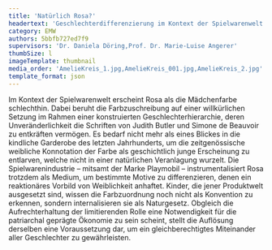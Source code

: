 ```yaml
---
title: 'Natürlich Rosa?'
headertext: 'Geschlechterdifferenzierung im Kontext der Spielwarenwelt'
category: EMW
authors: 5bbfb727ed7f9
supervisors: 'Dr. Daniela Döring,Prof. Dr. Marie-Luise Angerer'
thumbSize: l
imageTemplate: thumbnail
media_order: 'AmelieKreis_1.jpg,AmelieKreis_001.jpg,AmelieKreis_2.jpg'
template_format: json
---
```


Im Kontext der Spielwarenwelt erscheint Rosa als die Mädchenfarbe schlechthin. Dabei beruht die Farbzuschreibung auf einer willkürlichen Setzung im Rahmen einer konstruierten Geschlechterhierarchie, deren Unveränderlichkeit die Schriften von Judith Butler und Simone de Beauvoir zu entkräften vermögen. Es bedarf nicht mehr als eines Blickes in die kindliche Garderobe des letzten Jahrhunderts, um die zeitgenössische weibliche Konnotation der Farbe als geschichtlich junge Erscheinung zu entlarven, welche nicht in einer natürlichen Veranlagung wurzelt. Die Spielwarenindustrie – mitsamt der Marke Playmobil – instrumentalisiert Rosa trotzdem als Medium, um bestimmte Motive zu differenzieren, denen ein reaktionäres Vorbild von Weiblichkeit anhaftet. Kinder, die jener Produktwelt ausgesetzt sind, wissen die Farbzuordnung noch nicht als Konvention zu erkennen, sondern internalisieren sie als Naturgesetz. Obgleich die Aufrechterhaltung der limitierenden Rolle eine Notwendigkeit für die patriarchal geprägte Ökonomie zu sein scheint, stellt die Auflösung derselben eine Voraussetzung dar, um ein gleichberechtigtes Miteinander aller Geschlechter zu gewährleisten.